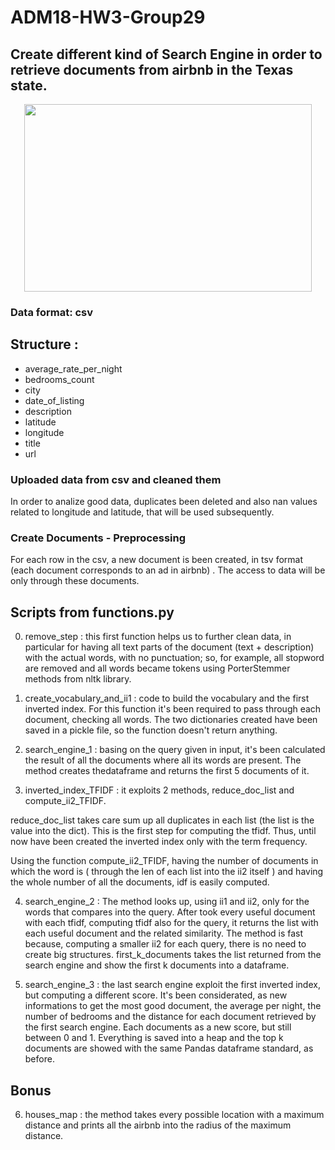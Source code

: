 # ADM18-HW3-Group29

## Create different kind of Search Engine in order to retrieve documents from airbnb in the Texas state. 

<p align="center">
  <img width="460" height="300" src="https://www.kajola.net/wp-content/uploads/2017/11/AirBnB.jpg">
</p>

### Data format: csv 

## Structure : 
 - average_rate_per_night
 - bedrooms_count 
 - city
 - date_of_listing 
 - description  
 - latitude
 - longitude
 - title
 - url

### Uploaded data from csv and cleaned them

In order to analize good data, duplicates been deleted and also nan values related to longitude and latitude, that will be used subsequently.

### Create Documents - Preprocessing

For each row in the csv, a new document is been created, in tsv format (each document corresponds to an ad in airbnb) .
The access to data will be only through these documents.

## Scripts from functions.py
  
  0. remove_step : this first function helps us to further clean data, in particular for having all text parts of the document (text + description) with the actual words, with no punctuation; so, for example, all stopword are removed and all words became tokens using PorterStemmer methods from nltk library.  
  
  1. create_vocabulary_and_ii1 : code to build the vocabulary and the first inverted index. For this function it's been required to pass through each document, checking all words.
  The two dictionaries created have been saved in a pickle file, so the function doesn't return anything.
  
  2. search_engine_1 : basing on the query given in input, it's been calculated the result of all the documents where all its words are present. The method creates thedataframe and returns the first 5 documents of it.
  
  3. inverted_index_TFIDF : it exploits 2 methods, reduce_doc_list and compute_ii2_TFIDF.
  
  reduce_doc_list takes care sum up all duplicates in each list (the list is the value into the dict). This is the first step for computing the tfidf. Thus, until now have been created the inverted index only with the term frequency.
  
  Using the function compute_ii2_TFIDF, having the number of documents in which the word is ( through the len of each list into the ii2 itself ) and having the whole number of all the documents,  idf is easily computed.
  
  4. search_engine_2 :
   The method looks up, using ii1 and ii2, only for the words that compares into the query.
   After took every useful document with each tfidf, computing tfidf also for the query, it returns the list with each useful document and the related similarity. 
  The method is fast because, computing a smaller ii2 for each query, there is no need to create big structures.
 first_k_documents takes the list returned from the search engine and show the first k documents into a dataframe.
 
  5. search_engine_3 : the last search engine exploit the first inverted index, but computing a different score.
  It's been considerated, as new informations to get the most good document, the average per night, the number of bedrooms and the distance for each document retrieved by the first search engine.
  Each documents as a new score, but still between 0 and 1.
  Everything is saved into a heap and the top k documents are showed with the same Pandas dataframe standard, as before. 
  
## Bonus 

  6. houses_map : the method takes every possible location with a maximum distance and prints all the airbnb into the radius of the maximum distance.
  
  
 
  
 
 
  
  
